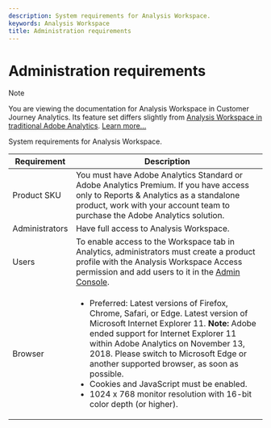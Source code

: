 ```yaml
---
description: System requirements for Analysis Workspace.
keywords: Analysis Workspace
title: Administration requirements
---
```


# Administration requirements

>[!NOTE]
>
>You are viewing the documentation for Analysis Workspace in Customer Journey Analytics. Its feature set differs slightly from [Analysis Workspace in traditional Adobe Analytics](https://docs.adobe.com/content/help/en/analytics/analyze/analysis-workspace/home.html). [Learn more...](/help/getting-started/cja-aa.md)

System requirements for Analysis Workspace.

| Requirement | Description |
|--- |--- |
| Product SKU | You must have Adobe Analytics Standard or Adobe Analytics Premium. If you have access only to Reports & Analytics as a standalone product, work with your account team to purchase the Adobe Analytics solution. |
| Administrators | Have full access to Analysis Workspace. |
| Users | To enable access to the Workspace tab in Analytics, administrators must create a product profile with the Analysis Workspace Access permission and add users to it in the [Admin Console](https://docs.adobe.com/content/help/en/analytics/admin/admin-console/permissions/product-profile.html). |
| Browser | <ul><li>Preferred: Latest versions of Firefox, Chrome, Safari, or Edge. Latest version of Microsoft Internet Explorer 11. **Note:**  Adobe ended support for Internet Explorer 11 within Adobe Analytics on November 13, 2018. Please switch to Microsoft Edge or another supported browser, as soon as possible.</li><li>Cookies and JavaScript must be enabled.</li><li>1024 x 768 monitor resolution with 16-bit color depth (or higher).</li></ul> |
